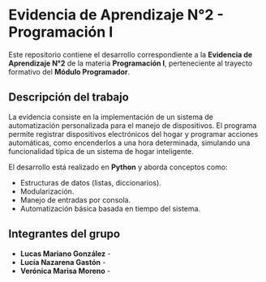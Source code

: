 
# Evidencia de Aprendizaje N°2 - Programación I

Este repositorio contiene el desarrollo correspondiente a la **Evidencia de Aprendizaje N°2** de la materia **Programación I**, perteneciente al trayecto formativo del **Módulo Programador**.

## Descripción del trabajo

La evidencia consiste en la implementación de un sistema de automatización personalizada para el manejo de dispositivos. El programa permite registrar dispositivos electrónicos del hogar y programar acciones automáticas, como encenderlos a una hora determinada, simulando una funcionalidad típica de un sistema de hogar inteligente.

El desarrollo está realizado en **Python** y aborda conceptos como:
- Estructuras de datos (listas, diccionarios).
- Modularización.
- Manejo de entradas por consola.
- Automatización básica basada en tiempo del sistema.

## Integrantes del grupo

- **Lucas Mariano González** -  
- **Lucía Nazarena Gastón** - 
- **Verónica Marisa Moreno** -




